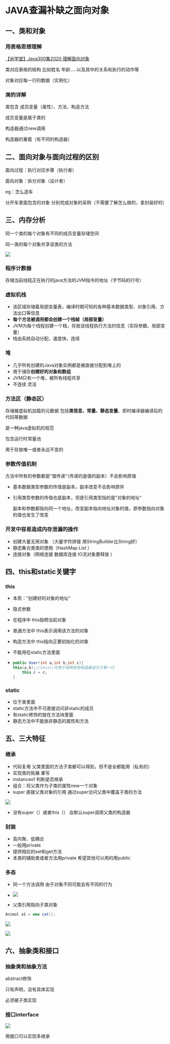 # JAVA查漏补缺之面向对象

## 一、类和对象

### 用表格思想理解

[【尚学堂】Java300集2020 理解面向对象](https://www.bilibili.com/video/BV1f7411Z7bu?p=71)

类对应表格的结构 比如姓名 年龄.....以及其中的关系和执行的动作等

对象对应每一行的数据（实例化）

### 类的详解

类包含 成员变量（属性）、方法、构造方法

成员变量是属于类的

构造器通过new调用

构造器的重载（有不同的构造器）



## 二、面向对象与面向过程的区别

面向过程：执行对应步骤（执行者）

面向对象：拆分对象（设计者）

eg：怎么造车

分开车里面包含的对象 分别完成对象的采购（不需要了解怎么做的，拿封装好的）



## 三、内存分析

同一个类的每个对象有不同的成员变量存储空间

同一类的每个对象共享该类的方法

![](E:\QG移动组\QG2021暑假训练营\JAVA查漏补缺\图片\JVM内存分析.png)

### 程序计数器

存储当前线程正在执行的java方法的JVM指令的地址（字节码的行号）

### 虚拟机栈

* 该区域存储着局部变量表，编译时期可知的各种基本数据类型、对象引用、方法出口等信息
* **每个方法被调用都会创建一个栈帧（局部变量）**
* JVM为每个线程创建一个栈，存放该线程执行方法的信息（实际参数、局部变量）
* 栈由系统自动分配，速度快，连续

### 堆

* 几乎所有创建的Java对象实例都是被直接分配到堆上的
* 用于储存**创建好的对象和数组**
* JVM只有一个堆，被所有线程共享
* 不连续 灵活

### 方法区（静态区）

存储被虚拟机加载的元数据 包括**类信息、常量、静态变量**、即时编译器编译后的代码等数据

是一种java虚拟机的规范

包含运行时常量池

用于存放唯一或者永远不变的

### 参数传值机制

方法中所有的参数都是”值传递“（传递的是值的副本）不会影响原值

* 基本数据类型参数的传值是副本，副本改变不会影响原件

* 引用类型参数的传值也是副本，但是引用类型指的是”对象的地址“

  副本和参数都指向同一个地址，改变副本指向地址对象的值，原参数指向对象的值也发生了改变

### 开发中容易造成内存泄漏的操作

* 创建大量无用对象 （大量字符拼接 用StringBuilder比String好）
* 静态集合类类的使用（HashMap List ）
* 连接对象（网络连接 数据库连接 IO流对象要释放 ）

## 四、this和static关键字

### this

* 本质：”创建好的对象的地址“

* 隐式参数

* 在程序中 this指明当前对象

* 普通方法中 this表示调用该方法的对象

* 构造方法中 this指向正要初始化的对象

* 不能用在static方法里面

* ```java
  public User(int a,int b,int c){
  this(a,b);//this()可用于调用其他构造器且位于第一行
      this.c = c;
  }
  ```


### static

* 位于类里面
* static方法中不可直接访问非static的成员
* 有static修饰的放在方法块里面
* 静态方法中不能放非静态的属性和方法

## 五、三大特征

### 继承

* 代码复用  父类里面的方法子类都可以得到，但不是全都能用（私有的）
*  实现类的拓展  重写
* instanceof 判断是否继承
* 组合：将父类作为子类的属性new一个对象
* super 直接父类对象的引用 通过super访问父类中覆盖子类的方法

![](E:\QG移动组\QG2021暑假训练营\JAVA查漏补缺\图片\继承super.jpg)

* 没有super（）或者this（） 会默认super调用父类的构造器

### 封装

* 高内聚、低耦合
* 一般用private
* 提供相应的set和get方法
* 本类的辅助类或者方法用private 希望其他可以用的用public

### 多态

* 同一个方法调用 由于对象不同可能会有不同的行为
* ![](E:\QG移动组\QG2021暑假训练营\JAVA查漏补缺\图片\多态.jpg)

* 父类引用指向子类对象

```java
Animal a1 = new cat();
```

![](E:\QG移动组\QG2021暑假训练营\JAVA查漏补缺\图片\多态例子1.jpg)

![](E:\QG移动组\QG2021暑假训练营\JAVA查漏补缺\图片\多态例子2.jpg)

## 六、抽象类和接口

### 抽象类和抽象方法

abstract修饰  

只有声明，没有具体实现

必须被子类实现

### 接口interface

![](E:\QG移动组\QG2021暑假训练营\JAVA查漏补缺\图片\接口.jpg)

用接口可以实现多继承